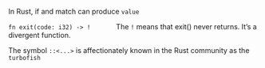 In Rust, if and match can produce `value`

`fn exit(code: i32) -> !`   $~~~~~~~~~~~$     The `!` means that exit() never returns. It’s a divergent function.

The symbol `::<...>` is affectionately known in the Rust community as the `turbofish`